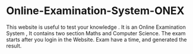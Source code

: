 # Online-Examination-System-ONEX
This website is useful to test your knowledge . It is an Online Examination System , It contains two section Maths and Computer Science. The exam starts after you login in the Website. Exam have a time, and generated the result.
